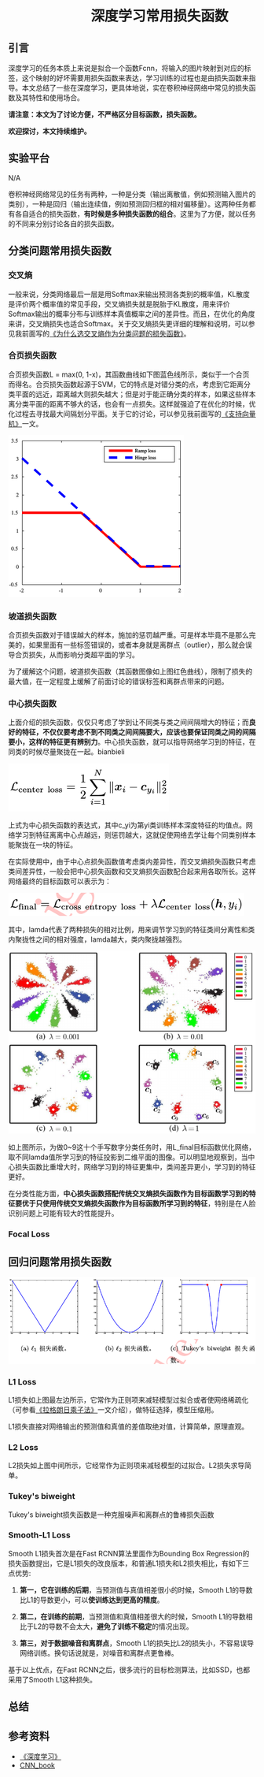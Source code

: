 # 　　　　　　深度学习常用损失函数
## 引言

深度学习的任务本质上来说是拟合一个函数Fcnn，将输入的图片映射到对应的标签，这个映射的好坏需要用损失函数来表达，学习训练的过程也是由损失函数来指导。本文总结了一些在深度学习，更具体地说，实在卷积神经网络中常见的损失函数及其特性和使用场合。

**请注意：本文为了讨论方便，不严格区分目标函数，损失函数。**

**欢迎探讨，本文持续维护。**

## 实验平台

N/A

卷积神经网络常见的任务有两种，一种是分类（输出离散值，例如预测输入图片的类别），一种是回归（输出连续值，例如预测回归框的相对偏移量）。这两种任务都有各自适合的损失函数，**有时候是多种损失函数的组合**。这里为了方便，就以任务的不同来分别讨论各自的损失函数。

## 分类问题常用损失函数

### 交叉熵

一般来说，分类网络最后一层是用Softmax来输出预测各类别的概率值，KL散度是评价两个概率值的常见手段，交叉熵损失就是脱胎于KL散度，用来评价Softmax输出的概率分布与训练样本真值概率之间的差异性。而且，在优化的角度来讲，交叉熵损失也适合Softmax。关于交叉熵损失更详细的理解和说明，可以参见我前面写的[《为什么选交叉熵作为分类问题的损失函数》](https://github.com/Captain1986/CaptainBlackboard/blob/master/D%230012-%E4%B8%BA%E4%BB%80%E4%B9%88%E9%80%89%E4%BA%A4%E5%8F%89%E7%86%B5%E4%BD%9C%E4%B8%BA%E5%88%86%E7%B1%BB%E9%97%AE%E9%A2%98%E7%9A%84%E6%8D%9F%E5%A4%B1%E5%87%BD%E6%95%B0/D%230012.md)。

### 合页损失函数

合页损失函数L = max(0, 1-x)，其函数曲线如下图蓝色线所示，类似于一个合页而得名。合页损失函数起源于SVM，它的特点是对错分类的点，考虑到它距离分类平面的远近，距离越大则损失越大；但是对于能正确分类的样本，如果这些样本离分类平面的距离不够大的话，也会有一点损失。这样就强迫了在优化的时候，优化过程去寻找最大间隔划分平面。关于它的讨论，可以参见我前面写的[《支持向量机》](https://github.com/Captain1986/CaptainBlackboard/blob/master/D%230009-SVM/D%230009.md)一文。

![](images/154349.png)

### 坡道损失函数

合页损失函数对于错误越大的样本，施加的惩罚越严重。可是样本毕竟不是那么完美的，如果里面有一些标签错误的，或者本身就是离群点（outlier），那么就会误导合页损失，从而影响分类超平面的学习。

为了缓解这个问题，坡道损失函数（其函数图像如上图红色曲线），限制了损失的最大值，在一定程度上缓解了前面讨论的错误标签和离群点带来的问题。

### 中心损失函数

上面介绍的损失函数，仅仅只考虑了学到让不同类与类之间间隔增大的特征；而**良好的特征，不仅仅要考虑不到不同类之间间隔要大，应该也要保证同类之间的间隔要小，这样的特征更有辨别力**。中心损失函数，就可以指导网络学习到的特征，在同类的时候尽量聚拢在一起。bianbieli

![](images/160647.png)

上式为中心损失函数的表达式，其中c_yi为第yi类训练样本深度特征的均值点。网络学习到特征离离中心点越远，则惩罚越大，这就促使网络去学让每个同类别样本能聚拢在一块的特征。

在实际使用中，由于中心点损失函数值考虑类内差异性，而交叉熵损失函数只考虑类间差异性，一般会把中心损失函数和交叉熵损失函数配合起来用各取所长。这样网络最终的目标函数可以表示为：

![](images/161349.png)

其中，lamda代表了两种损失的相对比例，用来调节学习到的特征类间分离性和类内聚拢性之间的相对强度，lamda越大，类内聚拢越强烈。

![](images/161758.png)

如上图所示，为做0~9这十个手写数字分类任务时，用L_final目标函数优化网络，取不同lamda值所学习到的特征投影到二维平面的图像。可以明显地观察到，当中心损失函数比重增大时，网络学习到的特征更集中，类间差异更小，学习到的特征更好。

在分类性能方面，**中心损失函数搭配传统交叉熵损失函数作为目标函数学习到的特征要优于只使用传统交叉熵损失函数作为目标函数所学习到的特征**，特别是在人脸识别问题上可能有较大的性能提升。

### Focal Loss

## 回归问题常用损失函数

![](images/164439.png)

### L1 Loss

L1损失如上图最左边所示，它常作为正则项来减轻模型过拟合或者使网络稀疏化（可参看[《拉格朗日乘子法》](https://github.com/Captain1986/CaptainBlackboard/blob/master/D%230008-%E6%8B%89%E6%A0%BC%E6%9C%97%E6%97%A5%E4%B9%98%E5%AD%90%E6%B3%95/D%230008.md)一文介绍），做特征选择，模型压缩用。

L1损失直接对网络输出的预测值和真值的差值取绝对值，计算简单，原理直观。

### L2 Loss

L2损失如上图中间所示，它经常作为正则项来减轻模型的过拟合。L2损失求导简单。

### Tukey's biweight

Tukey's biweight损失函数是一种克服噪声和离群点的鲁棒损失函数

### Smooth-L1 Loss

Smooth L1损失首次是在Fast RCNN算法里面作为Bounding Box Regression的损失函数提出，它是L1损失的改良版本，和普通L1损失和L2损失相比，有如下三点优势:

1. **第一，它在训练的后期**，当预测值与真值相差很小的时候，Smooth L1的导数比L1的导数更小，可以**使训练达到更高的精度**。

2. **第二，在训练的前期**，当预测值和真值相差很大的时候，Smooth L1的导数相比于L2的导数不会太大，**避免了训练不稳定**的情况出现。

3. **第三，对于数据噪音和离群点**，Smooth L1的损失比L2的损失小，不容易误导网络训练。换句话说就是，对噪音和离群点更鲁棒。

基于以上优点，在Fast RCNN之后，很多流行的目标检测算法，比如SSD，也都采用了Smooth L1这种损失。

## 总结

## 参考资料

+ [《深度学习》](https://book.douban.com/subject/27087503/)
+ [CNN_book](http://210.28.132.67/weixs/book/CNN_book.pdf)
